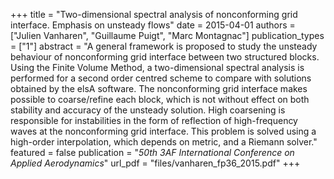 +++
title = "Two-dimensional spectral analysis of nonconforming grid interface. Emphasis on unsteady flows"
date = 2015-04-01
authors = ["Julien Vanharen", "Guillaume Puigt", "Marc Montagnac"]
publication_types = ["1"]
abstract = "A general framework is proposed to study the unsteady behaviour of nonconforming grid interface between two structured blocks. Using the Finite Volume Method, a two-dimensional spectral analysis is performed for a second order centred scheme to compare with solutions obtained by the elsA software. The nonconforming grid interface makes possible to coarse/refine each block, which is not without effect on both stability and accuracy of the unsteady solution. High coarsening is responsible for instabilities in the form of reflection of high-frequency waves at the nonconforming grid interface. This problem is solved using a high-order interpolation, which depends on metric, and a Riemann solver."
featured = false
publication = "*50th 3AF International Conference on Applied Aerodynamics*"
url_pdf = "files/vanharen_fp36_2015.pdf"
+++


